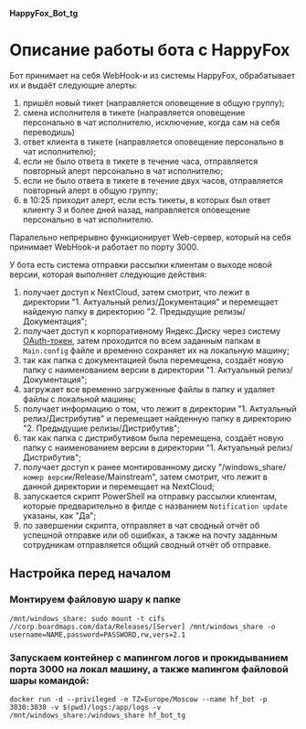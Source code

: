 **HappyFox_Bot_tg**

# Описание работы бота с HappyFox

Бот принимает на себя WebHook-и из системы HappyFox, обрабатывает их и выдаёт следующие алерты:

1. пришёл новый тикет (направляется оповещение в общую группу);
2. смена исполнителя в тикете (направляется оповещение персонально в чат исполнителю, исключение, когда сам на себя переводишь)
3. ответ клиента в тикете (направляется оповещение персонально в чат исполнителю);
4. если не было ответа в тикете в течение часа, отправляется повторный алерт персонально в чат исполнителю;
5. если не было ответа в тикете в течение двух часов, отправляется повторный алерт в общую группу;
6. в 10:25 приходит алерт, если есть тикеты, в которых был ответ клиенту 3 и более дней назад, направляется оповещение персонально в чат исполнителю.

Паралельно непрерывно функционирует Web-сервер, который на себя принимает WebHook-и работает по порту 3000.

У бота есть система отправки рассылки клиентам о выходе новой версии, которая выполняет следующие действия:

1. получает доступ к NextCloud, затем смотрит, что лежит в директории "1. Актуальный релиз/Документация" и перемещает найденую папку в директорию "2. Предыдущие релизы/Документация";
2. получает доступ к корпоративному Яндекс.Диску через систему [OAuth-токен](https://oauth.yandex.ru/), затем проходится по всем заданным папкам в `Main.config` файле и временно сохраняет их на локальную машину;
3. так как папка с документацией была перемещена, создаёт новую папку с наименованием версии в директории "1. Актуальный релиз/Документация";
4. загружает все временно загруженные файлы в папку и удаляет файлы с локальной машины;
5. получает информацию о том, что лежит в директории "1. Актуальный релиз/Дистрибутив" и перемещает найденную папку в директорию "2. Предыдущие релизы/Дистрибутив";
6. так как папка с дистрибутивом была перемещена, создаёт новую папку с наименованием версии в директории "1. Актуальный релиз/Дистрибутив";
7. получает доступ к ранее монтированному диску "/windows_share/`номер версии`/Release/Mainstream", затем смотрит, что лежит в данной директории и перемещает на NextCloud;
8. запускается скрипт PowerShell на отправку рассылки клиентам, которые предварительно в филде с названием `Notification update` указаны, как "Да";
9. по завершении скрипта, отправляет в чат сводный отчёт об успешной отправке или об ошибках, а также на почту заданным сотрудникам отправляется общий сводный отчёт об отправке.

## Настройка перед началом

### Монтируем файловую шару к папке

`/mnt/windows_share: sudo mount -t cifs //corp.boardmaps.com/data/Releases/[Server] /mnt/windows_share -o username=NAME,password=PASSWORD,rw,vers=2.1`

### Запускаем контейнер с мапингом логов и прокидыванием порта 3000 на локал машину, а также мапингом файловой шары командой:

`docker run -d --privileged -e TZ=Europe/Moscow --name hf_bot -p 3030:3030 -v $(pwd)/logs:/app/logs -v /mnt/windows_share:/windows_share hf_bot_tg`

